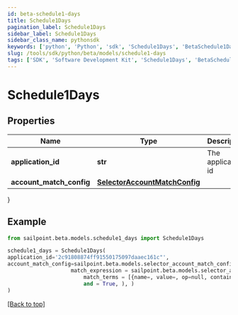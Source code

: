 ```yaml
---
id: beta-schedule1-days
title: Schedule1Days
pagination_label: Schedule1Days
sidebar_label: Schedule1Days
sidebar_class_name: pythonsdk
keywords: ['python', 'Python', 'sdk', 'Schedule1Days', 'BetaSchedule1Days']
slug: /tools/sdk/python/beta/models/schedule1-days
tags: ['SDK', 'Software Development Kit', 'Schedule1Days', 'BetaSchedule1Days']
---
```


# Schedule1Days

## Properties

| Name | Type | Description | Notes |
| --- | --- | --- | --- |
| **application_id** | **str** | The application id | [optional] |
| **account_match_config** | [**SelectorAccountMatchConfig**](selector-account-match-config) |  | [optional] |

}

## Example

```python
from sailpoint.beta.models.schedule1_days import Schedule1Days

schedule1_days = Schedule1Days(
application_id='2c91808874ff91550175097daaec161c"',
account_match_config=sailpoint.beta.models.selector_account_match_config.selector_accountMatchConfig(
                    match_expression = sailpoint.beta.models.selector_account_match_config_match_expression.selector_accountMatchConfig_matchExpression(
                        match_terms = [{name=, value=, op=null, container=true, and=false, children=[{name=businessCategory, value=Service, op=eq, container=false, and=false, children=null}]}],
                        and = True, ), )
)

```

[[Back to top]](#)
